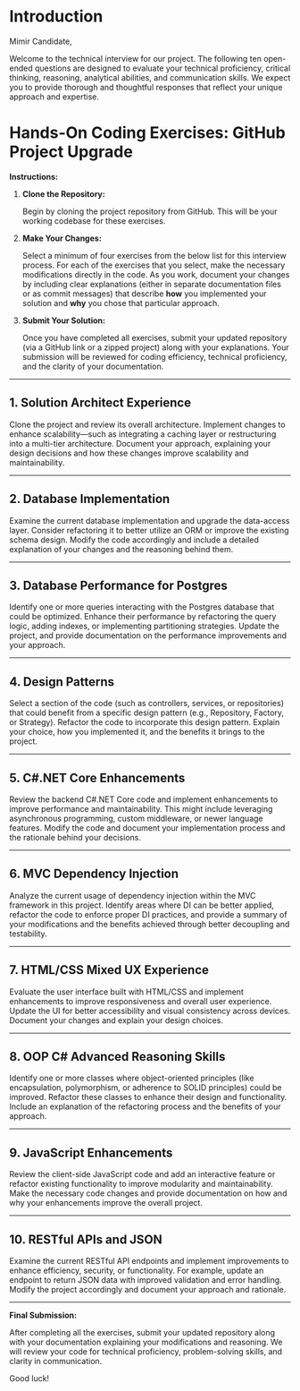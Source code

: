 # Introduction
 
Mimir Candidate,

Welcome to the technical interview for our project. The following ten open-ended questions are designed to evaluate your technical proficiency, critical thinking, reasoning, analytical abilities, and communication skills. We expect you to provide thorough and thoughtful responses that reflect your unique approach and expertise.

# Hands-On Coding Exercises: GitHub Project Upgrade

**Instructions:**

1. **Clone the Repository:** 

   Begin by cloning the project repository from GitHub. This will be your working codebase for these exercises.

2. **Make Your Changes:** 

   Select a minimum of four exercises from the below list for this interview process. For each of the exercises that you select, make the necessary modifications directly in the code. As you work, document your changes by including clear explanations (either in separate documentation files or as commit messages) that describe **how** you implemented your solution and **why** you chose that particular approach.

3. **Submit Your Solution:** 

   Once you have completed all exercises, submit your updated repository (via a GitHub link or a zipped project) along with your explanations. Your submission will be reviewed for coding efficiency, technical proficiency, and the clarity of your documentation.

---

## 1. Solution Architect Experience

Clone the project and review its overall architecture. Implement changes to enhance scalability—such as integrating a caching layer or restructuring into a multi-tier architecture. Document your approach, explaining your design decisions and how these changes improve scalability and maintainability.
 
---

## 2. Database Implementation

Examine the current database implementation and upgrade the data-access layer. Consider refactoring it to better utilize an ORM or improve the existing schema design. Modify the code accordingly and include a detailed explanation of your changes and the reasoning behind them.

---

## 3. Database Performance for Postgres

Identify one or more queries interacting with the Postgres database that could be optimized. Enhance their performance by refactoring the query logic, adding indexes, or implementing partitioning strategies. Update the project, and provide documentation on the performance improvements and your approach.

---

## 4. Design Patterns

Select a section of the code (such as controllers, services, or repositories) that could benefit from a specific design pattern (e.g., Repository, Factory, or Strategy). Refactor the code to incorporate this design pattern. Explain your choice, how you implemented it, and the benefits it brings to the project.

---

## 5. C#.NET Core Enhancements

Review the backend C#.NET Core code and implement enhancements to improve performance and maintainability. This might include leveraging asynchronous programming, custom middleware, or newer language features. Modify the code and document your implementation process and the rationale behind your decisions.

---

## 6. MVC Dependency Injection

Analyze the current usage of dependency injection within the MVC framework in this project. Identify areas where DI can be better applied, refactor the code to enforce proper DI practices, and provide a summary of your modifications and the benefits achieved through better decoupling and testability.

---

## 7. HTML/CSS Mixed UX Experience

Evaluate the user interface built with HTML/CSS and implement enhancements to improve responsiveness and overall user experience. Update the UI for better accessibility and visual consistency across devices. Document your changes and explain your design choices.

---

## 8. OOP C# Advanced Reasoning Skills

Identify one or more classes where object-oriented principles (like encapsulation, polymorphism, or adherence to SOLID principles) could be improved. Refactor these classes to enhance their design and functionality. Include an explanation of the refactoring process and the benefits of your approach.

---

## 9. JavaScript Enhancements

Review the client-side JavaScript code and add an interactive feature or refactor existing functionality to improve modularity and maintainability. Make the necessary code changes and provide documentation on how and why your enhancements improve the overall project.

---

## 10. RESTful APIs and JSON

Examine the current RESTful API endpoints and implement improvements to enhance efficiency, security, or functionality. For example, update an endpoint to return JSON data with improved validation and error handling. Modify the project accordingly and document your approach and rationale.

---

**Final Submission:** 

After completing all the exercises, submit your updated repository along with your documentation explaining your modifications and reasoning. We will review your code for technical proficiency, problem-solving skills, and clarity in communication.

Good luck!
